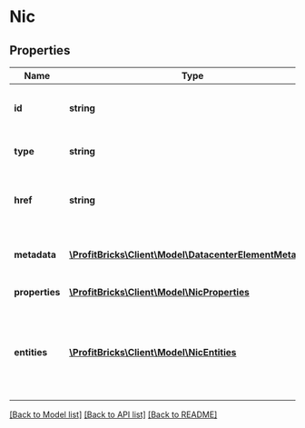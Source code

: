 # Nic

## Properties
Name | Type | Description | Notes
------------ | ------------- | ------------- | -------------
**id** | **string** | The resource&#39;s unique identifier | [optional] 
**type** | **string** | The type of object that has been created | [optional] 
**href** | **string** | URL to the object\u2019s representation (absolute path) | [optional] 
**metadata** | [**\ProfitBricks\Client\Model\DatacenterElementMetadata**](DatacenterElementMetadata.md) | Backend managed resource metadata | [optional] 
**properties** | [**\ProfitBricks\Client\Model\NicProperties**](NicProperties.md) | Resource&#39;s properties | 
**entities** | [**\ProfitBricks\Client\Model\NicEntities**](NicEntities.md) | Attached children and references. May be included in create calls. Disallowed in update calls | [optional] 

[[Back to Model list]](../README.md#documentation-for-models) [[Back to API list]](../README.md#documentation-for-api-endpoints) [[Back to README]](../README.md)


